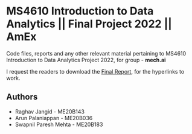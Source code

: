 # MS4610 Introduction to Data Analytics || Final Project 2022 || AmEx

Code files, reports and any other relevant material pertaining to MS4610 Introduction to Data Analytics Project 2022, for group - **mech.ai**  

I request the readers to download the [Final Report]((https://github.com/Raghav-J402/Intro-to-Data-Analytics-Project/blob/main/MS4610_mech_ai.pdf)), for the hyperlinks to work.

## Authors    
- Raghav Jangid - ME20B143
- Arun Palaniappan - ME20B036 
- Swapnil Paresh Mehta - ME20B183  
